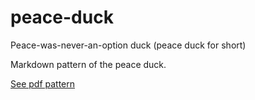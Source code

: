 # peace-duck
Peace-was-never-an-option duck (peace duck for short)

Markdown pattern of the peace duck.

[See pdf pattern](https://www.ravelry.com/patterns/library/peace-duck)
